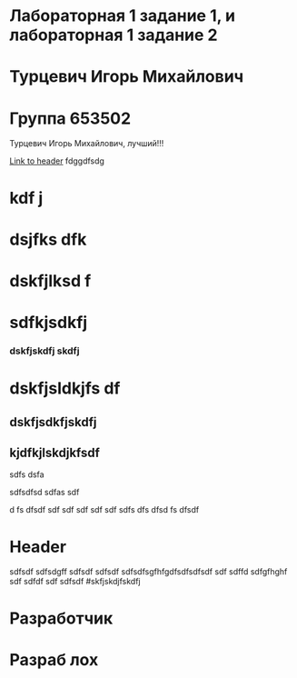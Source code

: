 # Лабораторная 1 задание 1, и лабораторная 1 задание 2
# Турцевич Игорь Михайлович
# Группа 653502
Турцевич Игорь Михайлович, лучший!!!



[Link to header](#разработчик)
fdggdfsdg
# kdf j
# dsjfks dfk
# dskfjlksd f
# sdfkjsdkfj 
### dskfjskdfj skdfj 
# dskfjsldkjfs df
## dskfjsdkfjskdfj 
## kjdfkjlskdjkfsdf
sdfs
dsfa

sdfsdfsd
sdfas
sdf


d
fs
dfsdf
sdf
sdf
sdf
sdf
sdf
sdfs
dfs
dfsd
fs
dfsdf

# Header
sdfsdf
sdfsdgff
sdfsdf
sdfsdf
sdfsdfsgfhfgdfsdfsdfsdf
sdf
sdffd
sdfgfhghf
sdf
sdfdf
sdf
sdfsdf
#skfjskdjfskdfj
# Разработчик
# Разраб лох
